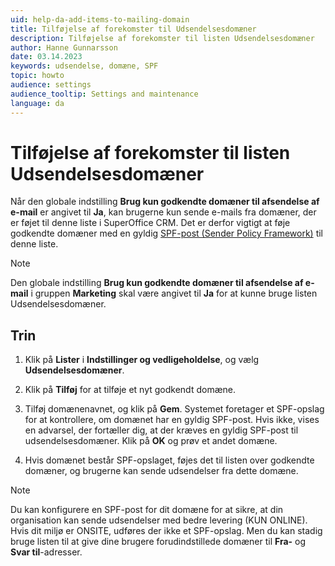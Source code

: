 ```yaml
---
uid: help-da-add-items-to-mailing-domain
title: Tilføjelse af forekomster til Udsendelsesdomæner
description: Tilføjelse af forekomster til listen Udsendelsesdomæner
author: Hanne Gunnarsson
date: 03.14.2023
keywords: udsendelse, domæne, SPF
topic: howto
audience: settings
audience_tooltip: Settings and maintenance
language: da
---
```


# Tilføjelse af forekomster til listen Udsendelsesdomæner

Når den globale indstilling **Brug kun godkendte domæner til afsendelse af e-mail** er angivet til **Ja**, kan brugerne kun sende e-mails fra domæner, der er føjet til denne liste i SuperOffice CRM. Det er derfor vigtigt at føje godkendte domæner med en gyldig [SPF-post (Sender Policy Framework)][1] til denne liste.

> [!NOTE]
> Den globale indstilling **Brug kun godkendte domæner til afsendelse af e-mail** i gruppen **Marketing** skal være angivet til **Ja** for at kunne bruge listen Udsendelsesdomæner.

## Trin

1. Klik på **Lister** i **Indstillinger og vedligeholdelse**, og vælg **Udsendelsesdomæner**.

1. Klik på **Tilføj** for at tilføje et nyt godkendt domæne.

1. Tilføj domænenavnet, og klik på **Gem**. Systemet foretager et SPF-opslag for at kontrollere, om domænet har en gyldig SPF-post. Hvis ikke, vises en advarsel, der fortæller dig, at der kræves en gyldig SPF-post til udsendelsesdomæner. Klik på **OK** og prøv et andet domæne.

1. Hvis domænet består SPF-opslaget, føjes det til listen over godkendte domæner, og brugerne kan sende udsendelser fra dette domæne.

> [!NOTE]
> Du kan konfigurere en SPF-post for dit domæne for at sikre, at din organisation kan sende udsendelser med bedre levering (KUN ONLINE). Hvis dit miljø er ONSITE, udføres der ikke et SPF-opslag. Men du kan stadig bruge listen til at give dine brugere forudindstillede domæner til **Fra-** og **Svar til**-adresser.

<!-- Referenced links -->
[1]: ../../../../en/email/mailgun/spf/index.md

<!-- Referenced images -->
